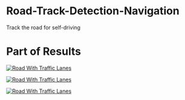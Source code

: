 # Road-Track-Detection-Navigation
Track the road for self-driving

# Part of Results
[![Road With Traffic Lanes](https://img.youtube.com/vi/IhNhg2Se_Ro/0.jpg)](https://www.youtube.com/watch?v=IhNhg2Se_Ro)

[![Road With Traffic Lanes](https://img.youtube.com/vi/PJayGtCek00/0.jpg)](https://www.youtube.com/watch?v=PJayGtCek00)

[![Road With Traffic Lanes](https://img.youtube.com/vi/0gJk9MiPh38/0.jpg)](https://www.youtube.com/watch?v=0gJk9MiPh38)

